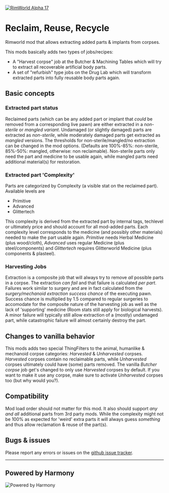 [![RimWorld Alpha 17](https://img.shields.io/badge/RimWorld-Alpha%2017-brightgreen.svg)](http://rimworldgame.com/)

# Reclaim, Reuse, Recycle

Rimworld mod that allows extracting added parts & implants from corpses.

This mods basically adds two types of jobs/recipes:

- A "Harvest corpse" job at the Butcher & Machining Tables which will try to extract all recoverable artificial body parts.
- A set of "refurbish" type jobs on the Drug Lab which will transform extracted parts into fully reusable body parts again.

## Basic concepts

### Extracted part status

Reclaimed parts (which can be any added part or implant that _could_ be removed from a corresponding live pawn) are either extracted in a _non-sterile_ or _mangled variant_. Undamaged (or slightly damaged) parts are extracted as _non-sterile_, while moderately damaged parts get extracted as _mangled_ versions. The thresholds for non-sterile/mangled/no extraction can be changed in the mod options. (Defaults are 100%-85%: non-sterile, 85%-50%: mangled, otherwise: non reclaimable).
Non-sterile parts only need the part and medicine to be usable again, while mangled parts need additional material(s) for restoration.

### Extracted part 'Complexity'

Parts are categorized by Complexity (a visible stat on the reclaimed part). Available levels are

- Primitive
- Advanced
- Glittertech

This complexity is derived from the extracted part by internal tags, techlevel or ultimately price and should account for all mod-added parts.
Each complexity level corresponds to the medicine (and possibly other materials) needed to make the part usable again. _Primitive_ needs Herbal Medicine (plus wood/cloth), _Advanced_ uses regular Medicine (plus steel/components) and _Glittertech_ requires Glitterworld Medicine (plus components & plasteel).

### Harvesting Jobs

Extraction is a composite job that will always try to remove _all_ possible parts in a corpse.
The extraction _can fail_ and that failure is calculated _per part_. Failures work similar to surgery and are in fact calculated from the _surgery/mechanoid extraction success chance_ of the executing pawn. Success chance is multiplied by 1.5 compared to regular surgeries to accomodate for the composite nature of the harvesting job as well as the lack of 'supporting' medicine (Room stats still apply for biological harvests).
A minor failure will typically still allow extraction of a (mostly) undamaged part, while catastrophic failure will almost certainly destroy the part.

## Changes to vanilla behavior

This mods adds two special ThingFilters to the animal, humanlike & mechanoid corpse categories: _Harvested_ & _Unharvested_ corpses.
_Harvested_ corpses contain no reclaimable parts, while _Unharvested_ corpses ultimately could have (some) parts removed.
The vanilla _Butcher corpse_ job get's changed to only use _Harvested_ corpses by default. If you want to make it use any corpse, make sure to activate
_Unharvested_ corpses too (but why would you?).

## Compatibility

Mod load order should not matter for this mod. It also should support _any and all_ additional parts from 3rd party mods.
While the complexity might not be 100% as expected for 'weird' extra parts it will always guess _something_ and thus allow reclamation & reuse of the part(s).

## Bugs & issues

Please report any errors or issues on the [github issue tracker](https://github.com/DoctorVanGogh/ReclaimReuseRecycle/issues).

---

## Powered by Harmony

![Powered by Harmony](https://camo.githubusercontent.com/074bf079275fa90809f51b74e9dd0deccc70328f/68747470733a2f2f7332342e706f7374696d672e6f72672f3538626c31727a33392f6c6f676f2e706e67)